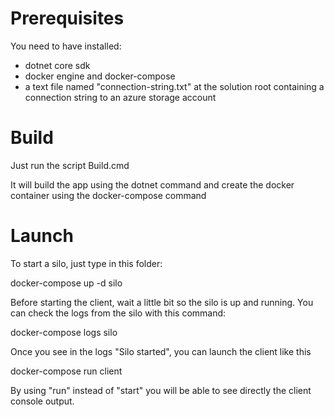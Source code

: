 # Prerequisites

You need to have installed:
 - dotnet core sdk
 - docker engine and docker-compose
 - a text file named "connection-string.txt" at the solution root containing a connection string to an azure storage account

# Build

Just run the script Build.cmd

It will build the app using the dotnet command and create the docker container using the docker-compose command

# Launch

To start a silo, just type in this folder:

docker-compose up -d silo

Before starting the client, wait a little bit so the silo is up and running. You can check the logs from the silo with this command:

docker-compose logs silo

Once you see in the logs "Silo started", you can launch the client like this

docker-compose run client

By using "run" instead of "start" you will be able to see directly the client console output.
